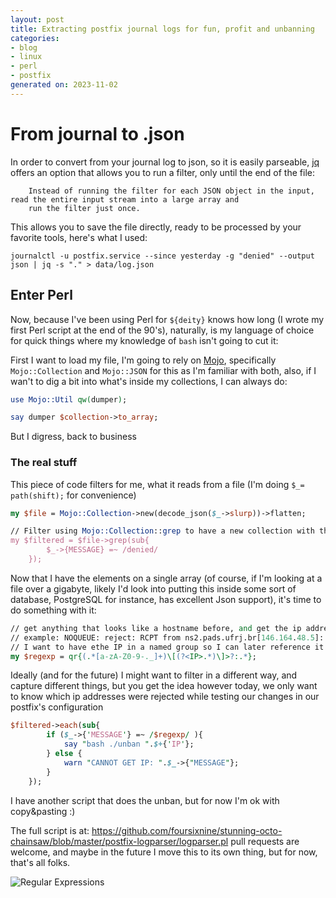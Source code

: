 ```yaml
---
layout: post
title: Extracting postfix journal logs for fun, profit and unbanning
categories:
- blog
- linux
- perl
- postfix
generated on: 2023-11-02
---
```


# From journal to .json

In order to convert from your journal log to json, so it is easily parseable, [jq](https://jqlang.github.io/jq/) offers an option
that allows you to run a filter, only until the end of the file:

```text
    Instead of running the filter for each JSON object in the input, read the entire input stream into a large array and
    run the filter just once.
```

This allows you to save the file directly, ready to be processed by your favorite tools, here's what I used:

`journalctl -u postfix.service --since yesterday -g "denied" --output json | jq -s "." > data/log.json`

## Enter Perl

Now, because I've been using Perl for `${deity}` knows how long (I wrote my first Perl script at the end of the 90's),
naturally, is my language of choice for quick things where my knowledge of `bash` isn't going to cut it:

First I want to load my file, I'm going to rely on [Mojo](https://docs.mojolicious.org/Mojo), specifically 
`Mojo::Collection` and `Mojo::JSON` for this as I'm familiar with both, also, if I wan't to dig a bit into what's inside
my collections, I can always do:

```perl
use Mojo::Util qw(dumper);

say dumper $collection->to_array;
```

But I digress, back to business

### The real stuff

This piece of code filters for me, what it reads from a file (I'm doing `$_= path(shift);` for convenience)

```perl
my $file = Mojo::Collection->new(decode_json($_->slurp))->flatten;

// Filter using Mojo::Collection::grep to have a new collection with the data I'm interested in
my $filtered = $file->grep(sub{ 
        $_->{MESSAGE} =~ /denied/
    });
```

Now that I have the elements on a single array (of course, if I'm looking at a file over a gigabyte, likely I'd look into
putting this inside some sort of database, PostgreSQL for instance, has excellent Json support), it's time to do something
with it:

```perl
// get anything that looks like a hostname before, and get the ip address
// example: NOQUEUE: reject: RCPT from ns2.pads.ufrj.br[146.164.48.5]: 554 5.7.1 <relaytest@antispam-ufrj.pads.ufrj.br>:
// I want to have ethe IP in a named group so I can later reference it with `$+{'IP'}`
my $regexp = qr{(.*[a-zA-Z0-9-._]+)\[(?<IP>.*)\]>?:.*};
```

Ideally (and for the future) I might want to filter in a different way, and capture different things, but you get the idea
however today, we only want to know which ip addresses were rejected while testing our changes in our postfix's configuration

```perl
$filtered->each(sub{
        if ($_->{'MESSAGE'} =~ /$regexp/ ){
            say "bash ./unban ".$+{'IP'};
        } else {
            warn "CANNOT GET IP: ".$_->{"MESSAGE"};
        }
    });
```

I have another script that does the unban, but for now I'm ok with copy&pasting :)

The full script is at: https://github.com/foursixnine/stunning-octo-chainsaw/blob/master/postfix-logparser/logparser.pl
pull requests are welcome, and maybe in the future I move this to its own thing, but for now, that's all folks.

![Regular Expressions](https://imgs.xkcd.com/comics/regular_expressions.png)
